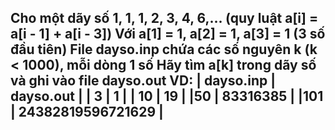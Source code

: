 Cho một dãy số 1, 1, 1, 2, 3, 4, 6,... (quy luật a[i] = a[i - 1] + a[i - 3])
Với a[1] = 1, a[2] = 1, a[3] = 1 (3 số đầu tiên)
File dayso.inp chứa các số nguyên k (k < 1000), mỗi dòng 1 số
Hãy tìm a[k] trong dãy số và ghi vào file dayso.out
VD:
| dayso.inp         | dayso.out               |
| 3                 | 1                       |
| 10                | 19                      |
|50                 | 83316385                |
|101                | 24382819596721629       |
-----------------------------------------------